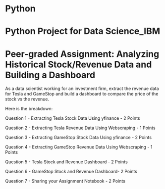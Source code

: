 # Python
# Python Project for Data Science_IBM
# Peer-graded Assignment: Analyzing Historical Stock/Revenue Data and Building a Dashboard
As a data scientist working for an investment firm,  extract the revenue data for Tesla and GameStop and build a dashboard to compare the price of the stock vs the revenue. 

Here is the breakdown:

Question 1 - Extracting Tesla Stock Data Using yfinance - 2 Points

Question 2 - Extracting Tesla Revenue Data Using Webscraping - 1 Points

Question 3 - Extracting GameStop Stock Data Using yfinance - 2 Points

Question 4 - Extracting GameStop Revenue Data Using Webscraping - 1 Points

Question 5 - Tesla Stock and Revenue Dashboard - 2 Points

Question 6 - GameStop Stock and Revenue Dashboard- 2 Points

Question 7 - Sharing your Assignment Notebook - 2 Points

